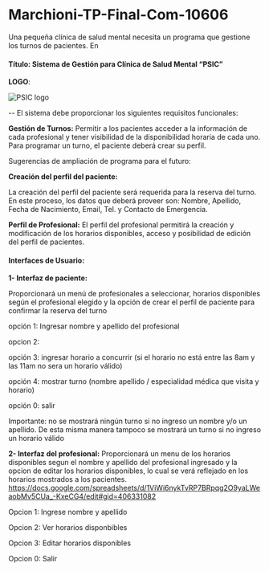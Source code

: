 # Marchioni-TP-Final-Com-10606 #

Una pequeña clínica de salud mental necesita un programa que gestione los turnos de pacientes. En  

#### Título: Sistema de Gestión para Clínica de Salud Mental “PSIC” 

**LOGO**: 

![PSIC logo](https://github.com/caro-marchioni/MarchioniReyes-TP-Final-Com-10606/assets/62318139/52a8daa6-b67e-43b9-83eb-49b00d9c6f11)


-- El sistema debe proporcionar los siguientes requisitos funcionales:

**Gestión de Turnos:** 
Permitir a los pacientes acceder a la información de cada profesional y tener visibilidad de la disponibilidad horaria de cada uno. Para programar un turno, el paciente deberá crear su perfil. 


Sugerencias de ampliación de programa para el futuro:

**Creación del perfil del paciente:**

La creación del perfil del paciente será requerida para la reserva del turno. En este proceso, los datos que deberá proveer son: Nombre, Apellido, Fecha de Nacimiento, Email, Tel. y Contacto de Emergencia. 

**Perfil de Profesional:**
El perfil del profesional permitirá la creación y modificación de los horarios disponibles, acceso y posibilidad de edición del perfil de pacientes.



#### Interfaces de Usuario:

**1- Interfaz de paciente:**

Proporcionará un menú de profesionales a seleccionar, horarios disponibles según el profesional elegido y la opción de crear el perfil de paciente para confirmar la reserva del turno

opción 1: Ingresar nombre y apellido del profesional

opcion 2: 

opción 3: ingresar horario a concurrir (si el horario no está entre las 8am y las 11am no sera un horario válido)

opción 4: mostrar turno (nombre apellido / especialidad médica que visita y horario)

opción 0: salir


Importante: no se mostrará ningún turno si no ingreso un nombre y/o un apellido. De esta misma manera tampoco se mostrará un turno si no ingreso un horario válido

**2- Interfaz del profesional:**
Proporcionará un menu de los horarios disponibles segun el nombre y apellido del profesional ingresado y la opcion de editar los horarios disponibles, lo cual se verá reflejado en los horarios mostrados a los pacientes.
https://docs.google.com/spreadsheets/d/1ViWi6nykTvRP7BRpqg2O9yaLWeaobMv5CUa_-KxeCG4/edit#gid=406331082

Opcion 1: Ingrese nombre y apellido

Opcion 2: Ver horarios disponbibles

Opcion 3: Editar horarios disponibles

Opcion 0: Salir


